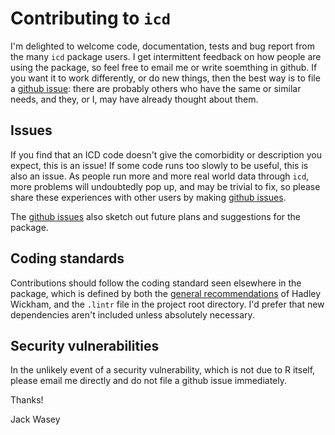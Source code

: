 # Contributing to `icd`

I'm delighted to welcome code, documentation, tests and bug report from the many `icd` package users. I get intermittent feedback on how people are using the package, so feel free to email me or write soemthing in github. If you want it to work differently, or do new things, then the best way is to file a [github issue](https://github.com/jackwasey/icd/issues): there are probably others who have the same or similar needs, and they, or I, may have already thought about them.

## Issues

If you find that an ICD code doesn't give the comorbidity or description you expect, this is an issue! If some code runs too slowly to be useful, this is also an issue. As people run more and more real world data through `icd`, more problems will undoubtedly pop up, and may be trivial to fix, so please share these experiences with other users by making [github issues](https://github.com/jackwasey/icd/issues).

The [github issues](https://github.com/jackwasey/icd/issues) also sketch out future plans and suggestions for the package.

## Coding standards

Contributions should follow the coding standard seen elsewhere in the package, which is defined by both the [general recommendations](http://adv-r.had.co.nz/Style.html) of Hadley Wickham, and the `.lintr` file in the project root directory. I'd prefer that new dependencies aren't included unless absolutely necessary.

## Security vulnerabilities

In the unlikely event of a security vulnerability, which is not due to R itself, please email me directly and do not file a github issue immediately.

Thanks!

Jack Wasey
